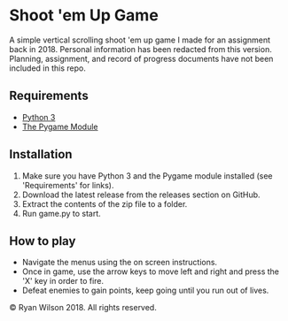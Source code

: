 # Shoot 'em Up Game
A simple vertical scrolling shoot 'em up game I made for an assignment back in 2018. 
Personal information has been redacted from this version.
Planning, assignment, and record of progress documents have not been included in this repo.

## Requirements
* [Python 3](https://www.python.org/)
* [The Pygame Module](https://www.pygame.org)

## Installation
1. Make sure you have Python 3 and the Pygame module installed (see 'Requirements' for links).
1. Download the latest release from the releases section on GitHub.
1. Extract the contents of the zip file to a folder.
1. Run game.py to start.

## How to play
* Navigate the menus using the on screen instructions.
* Once in game, use the arrow keys to move left and right and press the 'X' key in order to fire.
* Defeat enemies to gain points, keep going until you run out of lives.

© Ryan Wilson 2018. All rights reserved.
